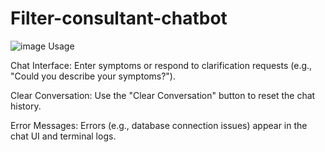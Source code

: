 # Filter-consultant-chatbot
![image](https://github.com/user-attachments/assets/abc4a508-2436-4e1a-b2ed-92e2e6e73ca2)
Usage





Chat Interface: Enter symptoms or respond to clarification requests (e.g., "Could you describe your symptoms?").



Clear Conversation: Use the "Clear Conversation" button to reset the chat history.



Error Messages: Errors (e.g., database connection issues) appear in the chat UI and terminal logs.
